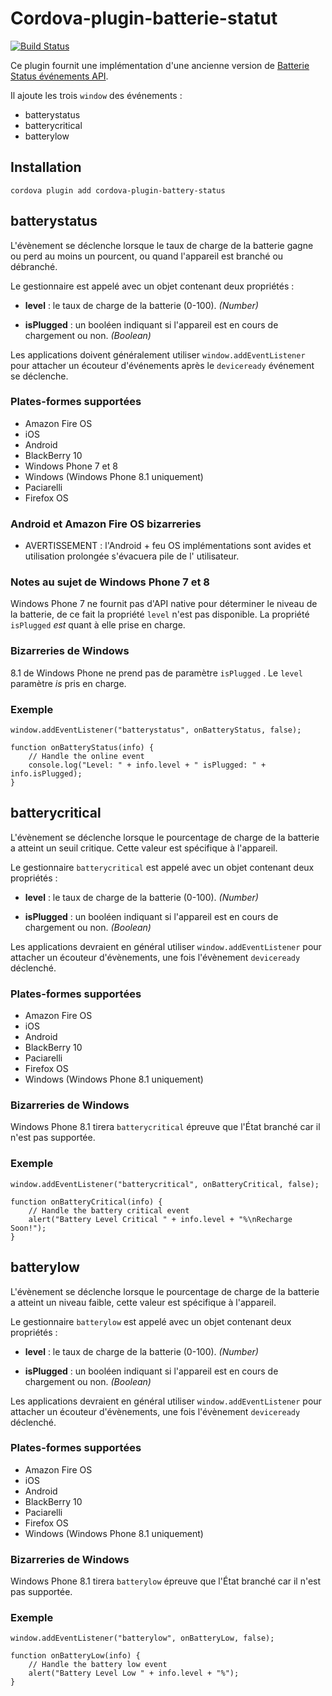 <!--
# license: Licensed to the Apache Software Foundation (ASF) under one
#         or more contributor license agreements.  See the NOTICE file
#         distributed with this work for additional information
#         regarding copyright ownership.  The ASF licenses this file
#         to you under the Apache License, Version 2.0 (the
#         "License"); you may not use this file except in compliance
#         with the License.  You may obtain a copy of the License at
#
#           http://www.apache.org/licenses/LICENSE-2.0
#
#         Unless required by applicable law or agreed to in writing,
#         software distributed under the License is distributed on an
#         "AS IS" BASIS, WITHOUT WARRANTIES OR CONDITIONS OF ANY
#         KIND, either express or implied.  See the License for the
#         specific language governing permissions and limitations
#         under the License.
-->

# Cordova-plugin-batterie-statut

[![Build Status](https://travis-ci.org/apache/cordova-plugin-battery-status.svg)](https://travis-ci.org/apache/cordova-plugin-battery-status)

Ce plugin fournit une implémentation d'une ancienne version
de [Batterie Status événements API](http://www.w3.org/TR/2011/WD-battery-status-20110915/).

Il ajoute les trois `window` des événements :

* batterystatus
* batterycritical
* batterylow

## Installation

    cordova plugin add cordova-plugin-battery-status

## batterystatus

L'évènement se déclenche lorsque le taux de charge de la batterie gagne ou perd au moins un pourcent, ou quand
l'appareil est branché ou débranché.

Le gestionnaire est appelé avec un objet contenant deux propriétés :

* **level** : le taux de charge de la batterie (0-100). *(Number)*

* **isPlugged** : un booléen indiquant si l'appareil est en cours de chargement ou non. *(Boolean)*

Les applications doivent généralement utiliser `window.addEventListener` pour attacher un écouteur d'événements après
le `deviceready` événement se déclenche.

### Plates-formes supportées

* Amazon Fire OS
* iOS
* Android
* BlackBerry 10
* Windows Phone 7 et 8
* Windows (Windows Phone 8.1 uniquement)
* Paciarelli
* Firefox OS

### Android et Amazon Fire OS bizarreries

* AVERTISSEMENT : l'Android + feu OS implémentations sont avides et utilisation prolongée s'évacuera pile de l'
  utilisateur.

### Notes au sujet de Windows Phone 7 et 8

Windows Phone 7 ne fournit pas d'API native pour déterminer le niveau de la batterie, de ce fait la propriété `level`
n'est pas disponible. La propriété `isPlugged` *est* quant à elle prise en charge.

### Bizarreries de Windows

8.1 de Windows Phone ne prend pas de paramètre `isPlugged` . Le `level` paramètre *is* pris en charge.

### Exemple

    window.addEventListener("batterystatus", onBatteryStatus, false);
    
    function onBatteryStatus(info) {
        // Handle the online event
        console.log("Level: " + info.level + " isPlugged: " + info.isPlugged);
    }

## batterycritical

L'évènement se déclenche lorsque le pourcentage de charge de la batterie a atteint un seuil critique. Cette valeur est
spécifique à l'appareil.

Le gestionnaire `batterycritical` est appelé avec un objet contenant deux propriétés :

* **level** : le taux de charge de la batterie (0-100). *(Number)*

* **isPlugged** : un booléen indiquant si l'appareil est en cours de chargement ou non. *(Boolean)*

Les applications devraient en général utiliser `window.addEventListener` pour attacher un écouteur d'évènements, une
fois l'évènement `deviceready` déclenché.

### Plates-formes supportées

* Amazon Fire OS
* iOS
* Android
* BlackBerry 10
* Paciarelli
* Firefox OS
* Windows (Windows Phone 8.1 uniquement)

### Bizarreries de Windows

Windows Phone 8.1 tirera `batterycritical` épreuve que l'État branché car il n'est pas supportée.

### Exemple

    window.addEventListener("batterycritical", onBatteryCritical, false);
    
    function onBatteryCritical(info) {
        // Handle the battery critical event
        alert("Battery Level Critical " + info.level + "%\nRecharge Soon!");
    }

## batterylow

L'évènement se déclenche lorsque le pourcentage de charge de la batterie a atteint un niveau faible, cette valeur est
spécifique à l'appareil.

Le gestionnaire `batterylow` est appelé avec un objet contenant deux propriétés :

* **level** : le taux de charge de la batterie (0-100). *(Number)*

* **isPlugged** : un booléen indiquant si l'appareil est en cours de chargement ou non. *(Boolean)*

Les applications devraient en général utiliser `window.addEventListener` pour attacher un écouteur d'évènements, une
fois l'évènement `deviceready` déclenché.

### Plates-formes supportées

* Amazon Fire OS
* iOS
* Android
* BlackBerry 10
* Paciarelli
* Firefox OS
* Windows (Windows Phone 8.1 uniquement)

### Bizarreries de Windows

Windows Phone 8.1 tirera `batterylow` épreuve que l'État branché car il n'est pas supportée.

### Exemple

    window.addEventListener("batterylow", onBatteryLow, false);
    
    function onBatteryLow(info) {
        // Handle the battery low event
        alert("Battery Level Low " + info.level + "%");
    }